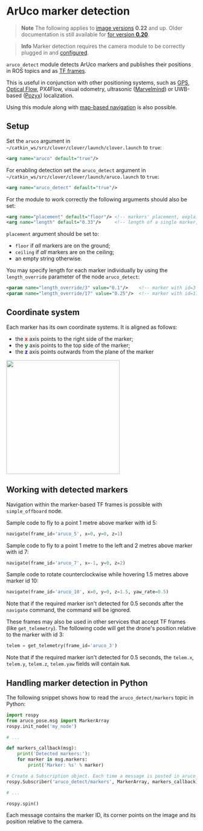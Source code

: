 # ArUco marker detection

> **Note** The following applies to [image versions](image.md) **0.22** and up. Older documentation is still available for [for version **0.20**](https://github.com/CopterExpress/clover/blob/v0.20/docs/en/aruco_marker.md).

<!-- -->

> **Info** Marker detection requires the camera module to be correctly plugged in and [configured](camera.md).

`aruco_detect` module detects ArUco markers and publishes their positions in ROS topics and as [TF frames](frames.md).

This is useful in conjunction with other positioning systems, such as [GPS](gps.md), [Optical Flow](optical_flow.md), PX4Flow, visual odometry, ultrasonic ([Marvelmind](https://marvelmind.com)) or UWB-based ([Pozyx](https://www.pozyx.io)) localization.

Using this module along with [map-based navigation](aruco_map.md) is also possible.

## Setup

Set the `aruco` argument in `~/catkin_ws/src/clover/clover/launch/clover.launch` to `true`:

```xml
<arg name="aruco" default="true"/>
```

For enabling detection set the `aruco_detect` argument in `~/catkin_ws/src/clover/clover/launch/aruco.launch` to `true`:

```xml
<arg name="aruco_detect" default="true"/>
```

For the module to work correctly the following arguments should also be set:

```xml
<arg name="placement" default="floor"/> <!-- markers' placement, explained below  -->
<arg name="length" default="0.33"/>     <!-- length of a single marker, in meters (excluding the white border) -->
```

`placement` argument should be set to:

* `floor` if *all* markers are on the ground;
* `ceiling` if *all* markers are on the ceiling;
* an empty string otherwise.

You may specify length for each marker individually by using the `length_override` parameter of the node `aruco_detect`:

```xml
<param name="length_override/3" value="0.1"/>    <!-- marker with id=3 has a side of 0.1m -->
<param name="length_override/17" value="0.25"/>  <!-- marker with id=17 has a side of 0.25m -->
```

## Coordinate system

Each marker has its own coordinate systems. It is aligned as follows:

* the **<font color=red>x</font>** axis points to the right side of the marker;
* the **<font color=green>y</font>** axis points to the top side of the marker;
* the **<font color=blue>z</font>** axis points outwards from the plane of the marker

<img src="../assets/aruco-axis.png" width="300">

## Working with detected markers

Navigation within the marker-based TF frames is possible with `simple_offboard` node.

Sample code to fly to a point 1 metre above marker with id 5:

```python
navigate(frame_id='aruco_5', x=0, y=0, z=1)
```

Sample code to fly to a point 1 metre to the left and 2 metres above marker with id 7:

```python
navigate(frame_id='aruco_7', x=-1, y=0, z=2)
```

Sample code to rotate counterclockwise while hovering 1.5 metres above marker id 10:

```python
navigate(frame_id='aruco_10', x=0, y=0, z=1.5, yaw_rate=0.5)
```

Note that if the required marker isn't detected for 0.5 seconds after the `navigate` command, the command will be ignored.

These frames may also be used in other services that accept TF frames (like `get_telemetry`). The following code will get the drone's position relative to the marker with id 3:

```python
telem = get_telemetry(frame_id='aruco_3')
```

Note that if the required marker isn't detected for 0.5 seconds, the `telem.x`, `telem.y`, `telem.z`, `telem.yaw` fields will contain `NaN`.

## Handling marker detection in Python

The following snippet shows how to read the `aruco_detect/markers` topic in Python:

```python
import rospy
from aruco_pose.msg import MarkerArray
rospy.init_node('my_node')

# ...

def markers_callback(msg):
    print('Detected markers:'):
    for marker in msg.markers:
        print('Marker: %s' % marker)

# Create a Subscription object. Each time a message is posted in aruco_detect/markers, the markers_callback function is called with this message as its argument.
rospy.Subscriber('aruco_detect/markers', MarkerArray, markers_callback)

# ...

rospy.spin()
```

Each message contains the marker ID, its corner points on the image and its position relative to the camera.
